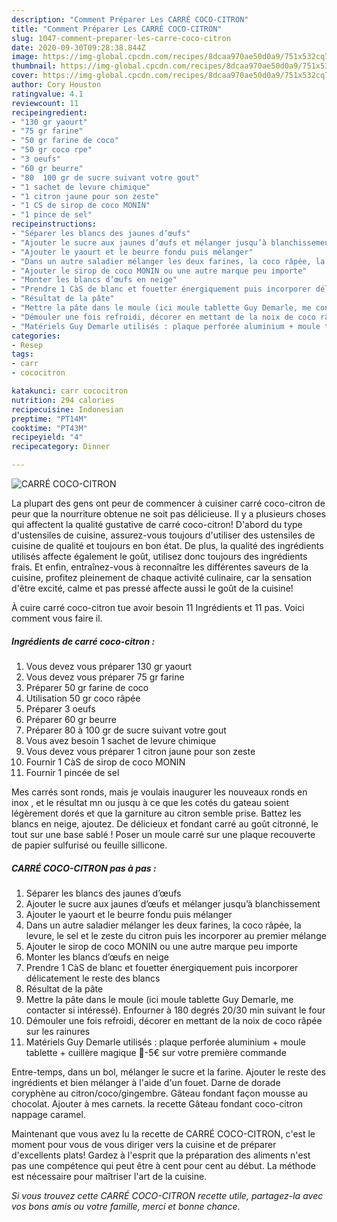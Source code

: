 ```yaml
---
description: "Comment Préparer Les CARRÉ COCO-CITRON"
title: "Comment Préparer Les CARRÉ COCO-CITRON"
slug: 1047-comment-preparer-les-carre-coco-citron
date: 2020-09-30T09:28:38.844Z
image: https://img-global.cpcdn.com/recipes/8dcaa970ae50d0a9/751x532cq70/carre-coco-citron-photo-principale-de-la-recette.jpg
thumbnail: https://img-global.cpcdn.com/recipes/8dcaa970ae50d0a9/751x532cq70/carre-coco-citron-photo-principale-de-la-recette.jpg
cover: https://img-global.cpcdn.com/recipes/8dcaa970ae50d0a9/751x532cq70/carre-coco-citron-photo-principale-de-la-recette.jpg
author: Cory Houston
ratingvalue: 4.1
reviewcount: 11
recipeingredient:
- "130 gr yaourt"
- "75 gr farine"
- "50 gr farine de coco"
- "50 gr coco rpe"
- "3 oeufs"
- "60 gr beurre"
- "80  100 gr de sucre suivant votre gout"
- "1 sachet de levure chimique"
- "1 citron jaune pour son zeste"
- "1 CS de sirop de coco MONIN"
- "1 pince de sel"
recipeinstructions:
- "Séparer les blancs des jaunes d’œufs"
- "Ajouter le sucre aux jaunes d’œufs et mélanger jusqu’à blanchissement"
- "Ajouter le yaourt et le beurre fondu puis mélanger"
- "Dans un autre saladier mélanger les deux farines, la coco râpée, la levure, le sel et le zeste du citron puis les incorporer au premier mélange"
- "Ajouter le sirop de coco MONIN ou une autre marque peu importe"
- "Monter les blancs d’œufs en neige"
- "Prendre 1 CàS de blanc et fouetter énergiquement puis incorporer délicatement le reste des blancs"
- "Résultat de la pâte"
- "Mettre la pâte dans le moule (ici moule tablette Guy Demarle, me contacter si intéressé). Enfourner à 180 degrés 20/30 min suivant le four"
- "Démouler une fois refroidi, décorer en mettant de la noix de coco râpée sur les rainures"
- "Matériels Guy Demarle utilisés : plaque perforée aluminium + moule tablette + cuillère magique 🎁-5€ sur votre première commande"
categories:
- Resep
tags:
- carr
- cococitron

katakunci: carr cococitron 
nutrition: 294 calories
recipecuisine: Indonesian
preptime: "PT14M"
cooktime: "PT43M"
recipeyield: "4"
recipecategory: Dinner

---
```



![CARRÉ COCO-CITRON](https://img-global.cpcdn.com/recipes/8dcaa970ae50d0a9/751x532cq70/carre-coco-citron-photo-principale-de-la-recette.jpg)

La plupart des gens ont peur de commencer à cuisiner carré coco-citron de peur que la nourriture obtenue ne soit pas délicieuse. Il y a plusieurs choses qui affectent la qualité gustative de carré coco-citron! D'abord du type d'ustensiles de cuisine, assurez-vous toujours d'utiliser des ustensiles de cuisine de qualité et toujours en bon état. De plus, la qualité des ingrédients utilisés affecte également le goût, utilisez donc toujours des ingrédients frais. Et enfin, entraînez-vous à reconnaître les différentes saveurs de la cuisine, profitez pleinement de chaque activité culinaire, car la sensation d'être excité, calme et pas pressé affecte aussi le goût de la cuisine!

<!--inarticleads1-->

À cuire carré coco-citron tue avoir besoin 11 Ingrédients et 11 pas. Voici comment vous faire il.

##### Ingrédients de carré coco-citron :

1. Vous devez vous préparer 130 gr yaourt
1. Vous devez vous préparer 75 gr farine
1. Préparer 50 gr farine de coco
1. Utilisation 50 gr coco râpée
1. Préparer 3 oeufs
1. Préparer 60 gr beurre
1. Préparer 80 à 100 gr de sucre suivant votre gout
1. Vous avez besoin 1 sachet de levure chimique
1. Vous devez vous préparer 1 citron jaune pour son zeste
1. Fournir 1 CàS de sirop de coco MONIN
1. Fournir 1 pincée de sel


Mes carrés sont ronds, mais je voulais inaugurer les nouveaux ronds en inox , et le résultat mn ou jusqu à ce que les cotés du gateau soient légèrement dorés et que la garniture au citron semble prise. Battez les blancs en neige, ajoutez. De délicieux et fondant carré au goût citronné, le tout sur une base sablé ! Poser un moule carré sur une plaque recouverte de papier sulfurisé ou feuille sillicone. 

<!--inarticleads2-->

##### CARRÉ COCO-CITRON pas à pas :

1. Séparer les blancs des jaunes d’œufs
1. Ajouter le sucre aux jaunes d’œufs et mélanger jusqu’à blanchissement
1. Ajouter le yaourt et le beurre fondu puis mélanger
1. Dans un autre saladier mélanger les deux farines, la coco râpée, la levure, le sel et le zeste du citron puis les incorporer au premier mélange
1. Ajouter le sirop de coco MONIN ou une autre marque peu importe
1. Monter les blancs d’œufs en neige
1. Prendre 1 CàS de blanc et fouetter énergiquement puis incorporer délicatement le reste des blancs
1. Résultat de la pâte
1. Mettre la pâte dans le moule (ici moule tablette Guy Demarle, me contacter si intéressé). Enfourner à 180 degrés 20/30 min suivant le four
1. Démouler une fois refroidi, décorer en mettant de la noix de coco râpée sur les rainures
1. Matériels Guy Demarle utilisés : plaque perforée aluminium + moule tablette + cuillère magique 🎁-5€ sur votre première commande


Entre-temps, dans un bol, mélanger le sucre et la farine. Ajouter le reste des ingrédients et bien mélanger à l&#39;aide d&#39;un fouet. Darne de dorade coryphène au citron/coco/gingembre. Gâteau fondant façon mousse au chocolat. Ajouter à mes carnets. la recette Gâteau fondant coco-citron nappage caramel. 

<!--inarticleads1-->

<p>
Maintenant que vous avez lu la recette de CARRÉ COCO-CITRON, c'est le moment pour vous de vous diriger vers la cuisine et de préparer d'excellents plats! Gardez à l'esprit que la préparation des aliments n'est pas une compétence qui peut être à cent pour cent au début. La méthode est nécessaire pour maîtriser l'art de la cuisine.
</p>

<p>
<i>Si vous trouvez cette CARRÉ COCO-CITRON recette utile, partagez-la avec vos bons amis ou votre famille, merci et bonne chance.</i>
</p>
